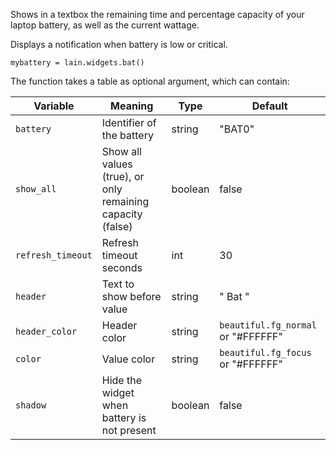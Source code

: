 Shows in a textbox the remaining time and percentage capacity of your laptop battery, as well as
the current wattage.

Displays a notification when battery is low or critical.

	mybattery = lain.widgets.bat()

The function takes a table as optional argument, which can contain:

Variable | Meaning | Type | Default
--- | --- | --- | ---
`battery` | Identifier of the battery | string | "BAT0"
`show_all` | Show all values (true), or only remaining capacity (false) | boolean | false
`refresh_timeout` | Refresh timeout seconds | int | 30
`header` | Text to show before value | string | " Bat "
`header_color` | Header color | string | `beautiful.fg_normal` or "#FFFFFF"
`color` | Value color | string | `beautiful.fg_focus` or "#FFFFFF"
`shadow` | Hide the widget when battery is not present | boolean | false